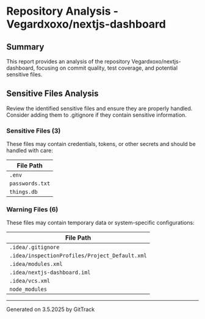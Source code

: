 # Repository Analysis - Vegardxoxo/nextjs-dashboard

## Summary

This report provides an analysis of the repository Vegardxoxo/nextjs-dashboard, focusing on commit quality, test coverage, and potential sensitive files.

## Sensitive Files Analysis

Review the identified sensitive files and ensure they are properly handled. Consider adding them to .gitignore if they contain sensitive information.

### Sensitive Files (3)

These files may contain credentials, tokens, or other secrets and should be handled with care:

| File Path |
|-----------|
| `.env` |
| `passwords.txt` |
| `things.db` |

### Warning Files (6)

These files may contain temporary data or system-specific configurations:

| File Path |
|-----------|
| `.idea/.gitignore` |
| `.idea/inspectionProfiles/Project_Default.xml` |
| `.idea/modules.xml` |
| `.idea/nextjs-dashboard.iml` |
| `.idea/vcs.xml` |
| `node_modules` |

---
Generated on 3.5.2025 by GitTrack
